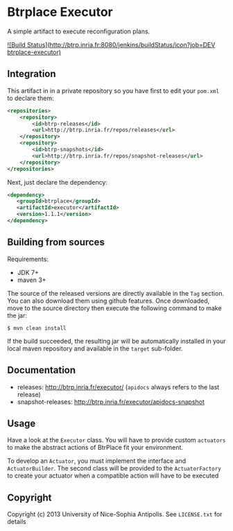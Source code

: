 # Btrplace Executor #

A simple artifact to execute reconfiguration plans.

[![Build Status](http://btrp.inria.fr:8080/jenkins/buildStatus/icon?job=DEV btrplace-executor)](http://btrp.inria.fr:8080/jenkins/job/DEV%20btrplace-executor/)

## Integration ##

This artifact in in a private repository so you have first to edit your `pom.xml` to declare them:

```xml
<repositories>
    <repository>
        <id>btrp-releases</id>
        <url>http://btrp.inria.fr/repos/releases</url>
    </repository>
    <repository>
        <id>btrp-snapshots</id>
        <url>http://btrp.inria.fr/repos/snapshot-releases</url>
    </repository>
</repositories>
```

Next, just declare the dependency:

```xml
<dependency>
   <groupId>btrplace</groupId>
   <artifactId>executor</artifactId>
   <version>1.1.1</version>
</dependency>
```

## Building from sources ##

Requirements:
* JDK 7+
* maven 3+

The source of the released versions are directly available in the `Tag` section.
You can also download them using github features.
Once downloaded, move to the source directory then execute the following command
to make the jar:

    $ mvn clean install

If the build succeeded, the resulting jar will be automatically
installed in your local maven repository and available in the `target` sub-folder.

## Documentation ##

* releases: http://btrp.inria.fr/executor/ (`apidocs` always refers to the last release)
* snapshot-releases: http://btrp.inria.fr/executor/apidocs-snapshot

## Usage ##

Have a look at the `Executor` class. You will have to provide custom `actuators` to make the abstract
actions of BtrPlace fit your environment.

To develop an `Actuator`, you must implement the interface and `ActuatorBuilder`. The second class will
be provided to the `ActuatorFactory` to create your actuator when a compatible action will have to be executed

## Copyright ##
Copyright (c) 2013 University of Nice-Sophia Antipolis. See `LICENSE.txt` for details
